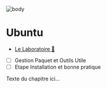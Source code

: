 ![body](https://banzaihobby.com/cdn/shop/files/Aoshima_Initial_D_Takumi_Fujiwara_AE86_Trueno_Project_D_Specification_-_BanzaiHobby-254450.jpg?v=1717061182&width=1100)

# **Ubuntu**

- [Le Laboratoire 🔬](/Docs.md)

- [ ] Gestion Paquet et Outils Utile
- [ ] Etape Installation et bonne pratique

Texte du chapitre ici...